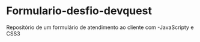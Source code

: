 # Formulario-desfio-devquest
Repositório  de um formulário de atendimento ao cliente com -JavaScripty e CSS3
